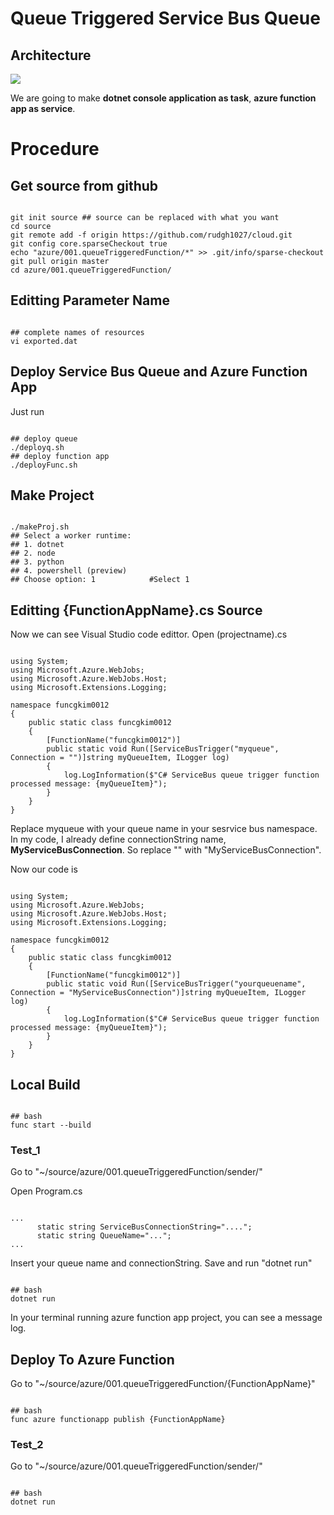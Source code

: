 # Queue Triggered Service Bus Queue

## Architecture
<img src="https://docs.microsoft.com/ko-kr/azure/architecture/patterns/_images/queue-based-load-leveling-pattern.png"></img>
<p>We are going to make <b>dotnet console application as task</b>, <b>azure function app as service</b>.</p>

# Procedure
## Get source from github
<pre><code>
git init source ## source can be replaced with what you want
cd source
git remote add -f origin https://github.com/rudgh1027/cloud.git
git config core.sparseCheckout true
echo "azure/001.queueTriggeredFunction/*" >> .git/info/sparse-checkout
git pull origin master
cd azure/001.queueTriggeredFunction/
</code></pre>

## Editting Parameter Name
<pre><code>
## complete names of resources
vi exported.dat
</code></pre>

## Deploy Service Bus Queue and Azure Function App
Just run
<pre><code>
## deploy queue
./deployq.sh
## deploy function app
./deployFunc.sh
</code></pre>

## Make Project
<pre><code>
./makeProj.sh
## Select a worker runtime:
## 1. dotnet
## 2. node
## 3. python
## 4. powershell (preview)
## Choose option: 1            #Select 1
</code></pre>

## Editting {FunctionAppName}.cs Source
Now we can see Visual Studio code edittor.
Open (projectname).cs
<pre><code>
using System;
using Microsoft.Azure.WebJobs;
using Microsoft.Azure.WebJobs.Host;
using Microsoft.Extensions.Logging;

namespace funcgkim0012
{
    public static class funcgkim0012
    {
        [FunctionName("funcgkim0012")]
        public static void Run([ServiceBusTrigger("myqueue", Connection = "")]string myQueueItem, ILogger log)
        {
            log.LogInformation($"C# ServiceBus queue trigger function processed message: {myQueueItem}");
        }
    }
}
</code></pre>
<p>Replace myqueue with your queue name in your sesrvice bus namespace.
In my code, I already define connectionString name, <b>MyServiceBusConnection</b>.
So replace "" with "MyServiceBusConnection".</p>
<p>Now our code is</p> 

<pre><code>
using System;
using Microsoft.Azure.WebJobs;
using Microsoft.Azure.WebJobs.Host;
using Microsoft.Extensions.Logging;

namespace funcgkim0012
{
    public static class funcgkim0012
    {
        [FunctionName("funcgkim0012")]
        public static void Run([ServiceBusTrigger("yourqueuename", Connection = "MyServiceBusConnection")]string myQueueItem, ILogger log)
        {
            log.LogInformation($"C# ServiceBus queue trigger function processed message: {myQueueItem}");
        }
    }
}
</code></pre>

## Local Build
<pre><code>
## bash
func start --build
</code></pre>

### Test_1
Go to "~/source/azure/001.queueTriggeredFunction/sender/"
<p>Open Program.cs</p>
<pre><code>
...
      static string ServiceBusConnectionString="....";
      static string QueueName="..."; 
...
</code></pre>
Insert your queue name and connectionString.
Save and run "dotnet run"
<pre><code>
## bash
dotnet run
</code></pre>
In your terminal running azure function app project, you can see a message log.

## Deploy To Azure Function
Go to "~/source/azure/001.queueTriggeredFunction/{FunctionAppName}"
<pre><code>
## bash
func azure functionapp publish {FunctionAppName}
</code></pre>

### Test_2
Go to "~/source/azure/001.queueTriggeredFunction/sender/"
<pre><code>
## bash
dotnet run
</code></pre>
